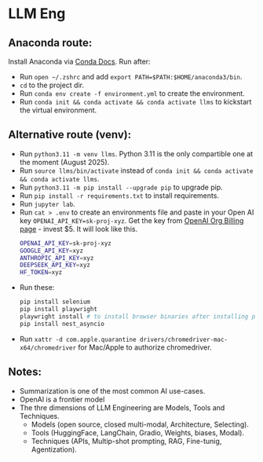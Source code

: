 # LLM Eng

## Anaconda route:
Install Anaconda via [Conda Docs](https://www.anaconda.com/docs/getting-started/anaconda/install#macos-2).
Run after:
- Run `open ~/.zshrc` and add `export PATH=$PATH:$HOME/anaconda3/bin`.
- `cd` to the project dir.
- Run `conda env create -f environment.yml` to create the environment.
- Run `conda init && conda activate && conda activate llms` to kickstart the virtual environment.

## Alternative route (venv):
- Run `python3.11 -m venv llms`. Python 3.11 is the only compartible one at the moment (August 2025).
- Run `source llms/bin/activate` instead of `conda init && conda activate && conda activate llms`.
- Run `python3.11 -m pip install --upgrade pip` to upgrade pip.
- Run `pip install -r requirements.txt` to install requirements.
- Run `jupyter lab`.
- Run `cat > .env` to create an environments file and paste in your Open AI key `OPENAI_API_KEY=sk-proj-xyz`. Get the key from [OpenAI Org Billing page](https://platform.openai.com/settings/organization/billing/overview) - invest $5.
    It will look like this.
    ```sh
    OPENAI_API_KEY=sk-proj-xyz
    GOOGLE_API_KEY=xyz
    ANTHROPIC_API_KEY=xyz
    DEEPSEEK_API_KEY=xyz
    HF_TOKEN=xyz
    ```
- Run these:
    ```sh
    pip install selenium
    pip install playwright
    playwright install # to install browser binaries after installing playwright
    pip install nest_asyncio
    ```
- Run `xattr -d com.apple.quarantine drivers/chromedriver-mac-x64/chromedriver` for Mac/Apple to authorize chromedriver.

## Notes:
- Summarization is one of the most common AI use-cases.
- OpenAI is a frontier model
- The thre dimensions of LLM Engineering are Models, Tools and Techniques.
    - Models (open source, closed multi-modal, Architecture, Selecting).
    - Tools (HuggingFace, LangChain, Gradio, Weights, biases, Modal).
    - Techniques (APIs, Multip-shot prompting, RAG, Fine-tunig, Agentization).
